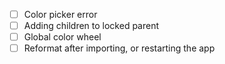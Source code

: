 - [ ] Color picker error
- [ ] Adding children to locked parent
- [ ] Global color wheel
- [ ] Reformat after importing, or restarting the app
